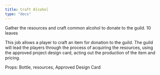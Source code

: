 ```yaml
---
title: Craft Alcohol
type: "docs"
---
```



Gather the resources and craft common alcohol to donate to the guild. 10 leaves

This job allows a player to craft an item for donation to the guild.  The guild will lead the players through the process of acquiring the resources, using the approved project design card, acting out the production of the item and pricing.

Props: Bottle, resources, Approved Design Card